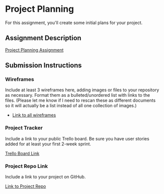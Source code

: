 # Project Planning
For this assignment, you'll create some initial plans for your project.

## Assignment Description
[Project Planning Assignment](https://education.launchcode.org/liftoff/modules/assignments/project-planning)

## Submission Instructions

### Wireframes

Include at least 3 wireframes here, adding images or files to your repository as necessary. Format them as a bulleted/unordered list with links to the files. (Please let me know if I need to rescan these as different documents so it will actually be a list instead of all one collection of images.)

* [Link to all wireframes](https://github.com/Jpowderly814/liftoff-assignments/blob/master/P3-Project_Planning/Images/Assignment3byJulie.pdf)


### Project Tracker

Include a link to your public Trello board. Be sure you have user stories added for at least your first 2-week sprint.

[Trello Board Link](https://trello.com/b/rdzXKTzs/liftoff-capstone-project)

### Project Repo Link

Include a link to your project on GitHub.

[Link to Project Repo](https://github.com/LaunchCodeLiftoffProjects/Piri)
